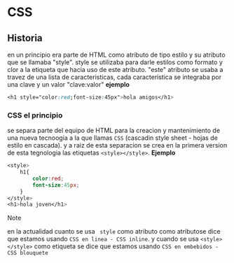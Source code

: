 # CSS
## Historia
en un principio era parte de HTML como atributo de tipo estilo y su atributo que se llamaba "style".
style se utilizaba para darle estilos como formato y clor a la etiqueta que hacia uso de este atributo.
"este" atributo se usaba a travez de una lista de caracteristicas, cada caracteristica se integraba por una clave y un valor "clave:valor"
**ejemplo**
```CSS
<h1 style="color:red;font-size:45px">hola amigos</h1>
```
### CSS el principio
se separa parte del equipo de HTML para la creacion y mantenimiento de una nueva tecnoogia a la que llamas `CSS` (cascadin style sheet - hojas de estilo en cascada).
y a raiz de esta separacion se crea en la primera version de esta tegnologia las etiquetas `<style></style>`.
**Ejemplo**
```CSS
<style>
    h1{
        color:red;
        font-size:45px;
    }
</style>
<h1>hola joven</h1>
```
> [!NOTE] 
> en la actualidad cuanto se usa ` style` como atributo como atributose dice que estamos usando `CSS en linea - CSS inline`. y cuando se usa `<style></style>` como etiqueta se dice que estamos usando `CSS en embebidos - CSS blouquete` 